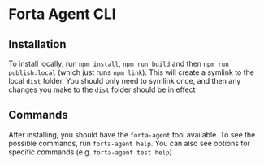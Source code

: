 # Forta Agent CLI

## Installation

To install locally, run `npm install`, `npm run build` and then `npm run publish:local` (which just runs `npm link`). This will create a symlink to the local `dist` folder. You should only need to symlink once, and then any changes you make to the `dist` folder should be in effect

## Commands

After installing, you should have the `forta-agent` tool available. To see the possible commands, run `forta-agent help`. You can also see options for specific commands (e.g. `forta-agent test help`)
